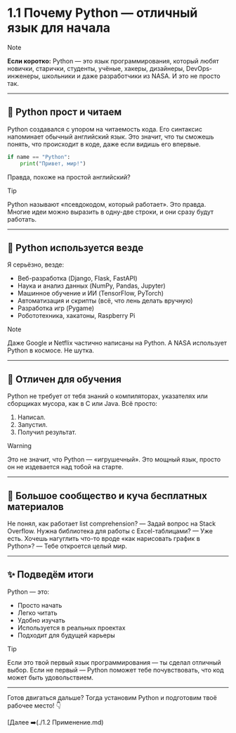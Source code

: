 # 1.1 Почему Python — отличный язык для начала

> [!NOTE]
> **Если коротко:** Python — это язык программирования, который любят новички, старички, студенты, учёные, хакеры, дизайнеры, DevOps-инженеры, школьники и даже разработчики из NASA. И это не просто так.

---

## 🐍 Python прост и читаем

Python создавался с упором на читаемость кода. Его синтаксис напоминает обычный английский язык. Это значит, что ты сможешь понять, что происходит в коде, даже если видишь его впервые.

```python
if name == "Python":
    print("Привет, мир!")
```

Правда, похоже на простой английский?

> [!TIP]
> Python называют «псевдокодом, который работает». Это правда. Многие идеи можно выразить в одну-две строки, и они сразу будут работать.

---

## 💼 Python используется везде

Я серьёзно, везде:

- Веб-разработка (Django, Flask, FastAPI)
- Наука и анализ данных (NumPy, Pandas, Jupyter)
- Машинное обучение и ИИ (TensorFlow, PyTorch)
- Автоматизация и скрипты (всё, что лень делать вручную)
- Разработка игр (Pygame)
- Робототехника, хакатоны, Raspberry Pi


> [!NOTE]
> Даже Google и Netflix частично написаны на Python. А NASA использует Python в космосе. Не шутка.

---

## 🧠 Отличен для обучения

Python не требует от тебя знаний о компиляторах, указателях или сборщиках мусора, как в C или Java. Всё просто:

1. Написал.
2. Запустил.
3. Получил результат.

> [!WARNING]
> Это не значит, что Python — «игрушечный». Это мощный язык, просто он не издевается над тобой на старте.

---

## 🤝 Большое сообщество и куча бесплатных материалов

Не понял, как работает list comprehension? — Задай вопрос на Stack Overflow.
Нужна библиотека для работы с Excel-таблицами? — Уже есть.
Хочешь нагуглить что-то вроде «как нарисовать график в Python»? — Тебе откроется целый мир.

---

## ✨ Подведём итоги

Python — это:
- Просто начать
- Легко читать
- Удобно изучать
- Используется в реальных проектах
- Подходит для будущей карьеры

> [!TIP]
> Если это твой первый язык программирования — ты сделал отличный выбор. Если не первый — Python поможет тебе почувствовать, что код может быть удовольствием.

---

Готов двигаться дальше? Тогда установим Python и подготовим твоё рабочее место! 👇

[Далее ➡️(./1.2 Применение.md)